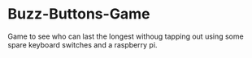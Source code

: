 # Buzz-Buttons-Game
Game to see who can last the longest withoug tapping out using some spare keyboard switches and a raspberry pi.
